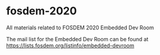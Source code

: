# fosdem-2020
All materials related to FOSDEM 2020 Embedded Dev Room

The mail list for the Embedded Dev Room can be found at 
https://lists.fosdem.org/listinfo/embedded-devroom
